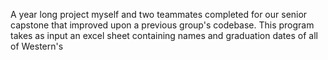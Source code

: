 A year long project myself and two teammates completed for our senior capstone that improved upon a previous group's codebase. This program takes as input an excel sheet containing names and graduation dates of all of Western's 
